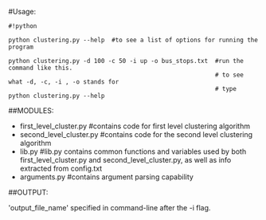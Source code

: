 #Usage:

```
#!python

python clustering.py --help  #to see a list of options for running the program

python clustering.py -d 100 -c 50 -i up -o bus_stops.txt  #run the command like this.
														  # to see what -d, -c, -i , -o stands for
														  # type python clustering.py --help

```

##MODULES:

* first_level_cluster.py	#contains code for first level clustering algorithm
* second_level_cluster.py	#contains code for the second level clustering algorithm
* lib.py    #lib.py contains common functions and variables used by both first_level_cluster.py and second_level_cluster.py, as well as info extracted from config.txt
* arguments.py #contains argument parsing capability


##OUTPUT:

'output_file_name' specified in command-line after the -i flag.
